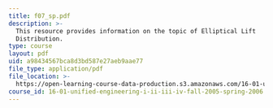 ```yaml
---
title: f07_sp.pdf
description: >-
  This resource provides information on the topic of Elliptical Lift
  Distribution.
type: course
layout: pdf
uid: a98434567bca8d3bd587e27aeb9aae77
file_type: application/pdf
file_location: >-
  https://open-learning-course-data-production.s3.amazonaws.com/16-01-unified-engineering-i-ii-iii-iv-fall-2005-spring-2006/a98434567bca8d3bd587e27aeb9aae77_f07_sp.pdf
course_id: 16-01-unified-engineering-i-ii-iii-iv-fall-2005-spring-2006
---
```

